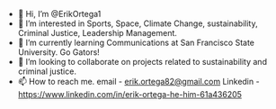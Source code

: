 - 👋 Hi, I’m @ErikOrtega1
- 👀 I’m interested in Sports, Space, Climate Change, sustainability, Criminal Justice, Leadership Management.
- 🌱 I’m currently learning Communications at San Francisco State University. Go Gators! 
- 💞️ I’m looking to collaborate on  projects related to sustainability and criminal justice. 
- 📫 How to reach me. email - erik.ortega82@gmail.com Linkedin - https://www.linkedin.com/in/erik-ortega-he-him-61a436205

<!---
ErikOrtega1/ErikOrtega1 is a ✨ special ✨ repository because its `README.md` (this file) appears on your GitHub profile.
You can click the Preview link to take a look at your changes.
--->
